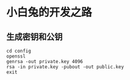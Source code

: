 # 小白兔的开发之路

## 生成密钥和公钥

```
cd config
openssl
genrsa -out private.key 4096
rsa -in private.key -pubout -out public.key
exit
```
